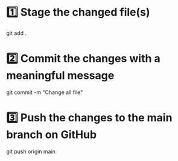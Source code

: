 # 1️⃣ Stage the changed file(s)
git add .

# 2️⃣ Commit the changes with a meaningful message
git commit -m "Change all file"

# 3️⃣ Push the changes to the main branch on GitHub
git push origin main
